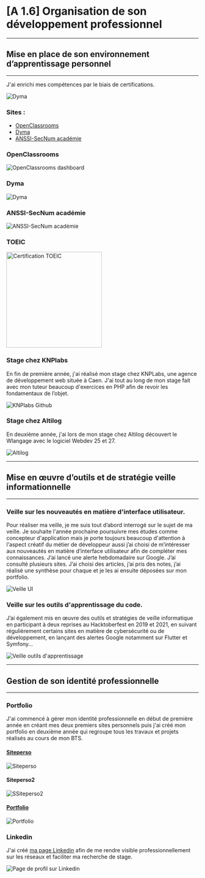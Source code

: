 # [A 1.6] Organisation de son développement professionnel

---
## Mise en place de son environnement d’apprentissage personnel

---
J'ai enrichi mes compétences par le biais de certifications.

![Dyma](./doc/schema_certification.png)

### Sites :
- [OpenClassrooms](https://openclassrooms.com/fr/)
- [Dyma](https://dyma.fr/)
- [ANSSI-SecNum académie](https://secnumacademie.gouv.fr/)

### OpenClassrooms
![OpenClassrooms dashboard](./doc/openclassrooms_dashboard.png)

### Dyma
![Dyma](./doc/dyma.png)

### ANSSI-SecNum académie
![ANSSI-SecNum académie](./doc/secnum_academie.png)

### TOEIC
[<img alt="Certification TOEIC" src="./doc/certif_toeic.png" width="250">](./doc/certif_toeic.png)

### Stage chez KNPlabs
En fin de première année, j'ai réalisé mon stage chez KNPLabs, 
une agence de développement web située à Caen. 
J'ai tout au long de mon stage fait avec mon tuteur beaucoup d'exercices en PHP afin de 
revoir les fondamentaux de l’objet. 

![KNPlabs Github](./doc/knplabs_github.png)

### Stage chez Altilog
En deuxième année, j'ai lors de mon stage chez Altilog découvert le Wlangage
avec le logiciel Webdev 25 et 27. 

![Altilog](./doc/altilog.png)

---
## Mise en œuvre d’outils et de stratégie veille informationnelle

---
### Veille sur les nouveautés en matière d'interface utilisateur. 
Pour réaliser ma veille, je me suis tout d’abord interrogé sur le sujet 
de ma veille. Je souhaite l'année prochaine poursuivre mes études comme 
concepteur d'application mais je porte toujours beaucoup d'attention à 
l'aspect créatif du métier de développeur aussi j’ai choisi de m’intéresser 
aux nouveautés en matière d’interface utilisateur afin de compléter mes connaissances.
J’ai lancé une alerte hebdomadaire sur Google. 
J’ai consulté plusieurs sites. J’ai choisi des articles,
j’ai pris des notes, j’ai réalisé une synthèse pour chaque et
je les ai ensuite déposées sur mon portfolio. 

![Veille UI](./doc/veille_ui.png)

### Veille sur les outils d'apprentissage du code. 
J’ai également mis en œuvre des outils et stratégies de veille informatique 
en participant à deux reprises au Hacktoberfest en 2019 et 2021, 
en suivant régulièrement certains sites en matière de cybersécurité ou 
de développement, en lançant des alertes Google notamment sur Flutter et Symfony…

![Veille outils d'apprentissage](./doc/veille_outils.png)

---
## Gestion de son identité professionnelle

---
### Portfolio
J'ai commencé à gérer mon identité professionnelle en début de première année en créant mes deux premiers sites personnels 
puis j'ai créé mon portfolio en deuxième année qui regroupe tous les travaux et projets réalisés au cours de mon BTS. 

#### [Siteperso](https://app-louka-fauvel.herokuapp.com/)
![Siteperso](./doc/siteperso.png)

#### Siteperso2
![SSiteperso2](./doc/siteperso2.png)

#### [Portfolio](http://www.louka-fauvel.fr/)
![Portfolio](./doc/portfolio.png)

### Linkedin
J'ai créé [ma page Linkedin](https://www.linkedin.com/in/louka-fauvel-268411209/) afin de me rendre visible professionnellement 
sur les réseaux et faciliter ma recherche de stage.

![Page de profil sur Linkedin](./doc/linkedin.png)
